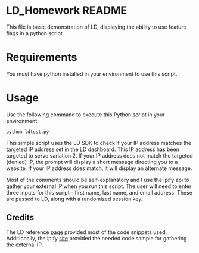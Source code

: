 # LD_Homework README

This file is basic demonstration of LD, displaying the ability to use feature flags in a python script.

# Requirements

You must have python installed in your environment to use this script.

# Usage

Use the following command to execute this Python script in your environment:

```
python ldtest.py
```

This simple script uses the LD SDK to check if your IP address matches the targeted IP address set in the LD dashboard.  This IP address has been targeted to serve variation 2. If your IP address does not match the targeted (denied) IP, the prompt will display a short message directing you to a website.  If your IP address does match, it will display an alternate message.

Most of the comments should be self-explanatory and I use the ipify api to gather your external IP when you run this script.  The user will need to enter three inputs for this script - first name, last name, and email address.  These are passed to LD, along with a randomized session key.


## Credits

The LD reference [page](https://docs.launchdarkly.com/sdk/server-side/python) provided most of the code snippets used.  Additionally, the ipify [site](https://www.ipify.org/) provided the needed code sample for gathering the external IP.
